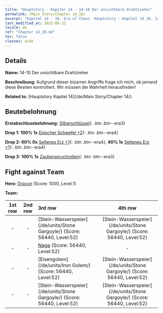 ```yaml
---
title: "Hauptstory - Kapitel 14 - 14-10 Der unsichtbare Drahtzieher"
permalink: /Main Story/Chapter 14_10/
excerpt: "Kapitel 14 - 10. Era of Chaos  Hauptstory - Kapitel 14_10. 14-10 Der unsichtbare Drahtzieher"
last_modified_at: 2021-06-22
locale: de
ref: "Chapter 14_10.md"
toc: false
classes: wide
---
```


## Details

 **Name:** 14-10 Der unsichtbare Drahtzieher

 **Beschreibung:** Aufgrund dieser bizarren Angriffe frage ich mich, ob jemand diese Bestien kontrolliert. Wir müssen die Wahrheit herausfinden!

 **Related to:** [Hauptstory Kapitel 14](/de/Main Story/Chapter 14/)

## Beutebelohnung

 **Erstabschlussbelohnung:** [Silberschlüssel](/ItemsDE/con_693/){: .btn .btn--era3}

 **Drop 1:** **100% 1x** [Epischer Schwefel +2](/ItemsDE/mat_50/){: .btn .btn--era4}

 **Drop 2:** **60% 0x** [Seltenes Erz +1](/ItemsDE/mat_40/){: .btn .btn--era4}, **40% 1x** [Seltenes Erz +1](/ItemsDE/mat_40/){: .btn .btn--era4}

 **Drop 3:** **100% 1x** [Zauberspruchrollen](/ItemsDE/con_694/){: .btn .btn--era3}


## Fight against Team
 **Hero:** [Dracon](/de/heroes/Dracon/) (Score: 1000, Level:1)

 **Team:**


  | 1st row | 2nd row | 3rd row | 4th row |
  |:----:|:----:|:----|:----:|
  | - | - | [Stein-Wasserspeier](/de/units/Stone Gargoyle/) (Score: 56440, Level:52)  | [Stein-Wasserspeier](/de/units/Stone Gargoyle/) (Score: 56440, Level:52)  |
  | - | - | [Naga](/de/units/Naga/) (Score: 56440, Level:52)  | - |
  | - | - | [Eisengolem](/de/units/Iron Golem/) (Score: 56440, Level:52)  | [Stein-Wasserspeier](/de/units/Stone Gargoyle/) (Score: 56440, Level:52)  |
  | - | - | [Stein-Wasserspeier](/de/units/Stone Gargoyle/) (Score: 56440, Level:52)  | [Stein-Wasserspeier](/de/units/Stone Gargoyle/) (Score: 56440, Level:52)  |


